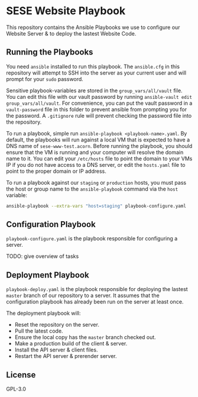 # SESE Website Playbook

This repository contains the Ansible Playbooks we use to configure our Website
Server & to deploy the lastest Website Code.


## Running the Playbooks

You need `ansible` installed to run this playbook. The `ansible.cfg` in this
repository will attempt to SSH into the server as your current user and will
prompt for your `sudo` password.

Sensitive playbook-variables are stored in the `group_vars/all/vault` file. You
can edit this file with our vault password by running `ansible-vault edit
group_vars/all/vault`. For convenience, you can put the vault password in a
`vault-password` file in this folder to prevent ansible from prompting you for
the password. A `.gitignore` rule will prevent checking the password file into
the repository.

To run a playbook, simple run `ansible-playbook <playbook-name>.yaml`. By
default, the playbooks will run against a local VM that is expected to have a
DNS name of `sese-www-test.acorn`. Before running the playbook, you should
ensure that the VM is running and your computer will resolve the domain name
to it. You can edit your `/etc/hosts` file to point the domain to your VMs IP
if you do not have access to a DNS server, or edit the `hosts.yaml` file to
point to the proper domain or IP address.

To run a playbook against our `staging` or `production` hosts, you must pass
the host or group name to the `ansible-playbook` command via the `host`
variable:

```sh
ansible-playbook --extra-vars "host=staging" playbook-configure.yaml
```


## Configuration Playbook

`playbook-configure.yaml` is the playbook responsible for configuring a server.

TODO: give overview of tasks


## Deployment Playbook

`playbook-deploy.yaml` is the playbook responsible for deploying the lastest
`master` branch of our repository to a server. It assumes that the
configuration playbook has already been run on the server at least once.

The deployment playbook will:

* Reset the repository on the server.
* Pull the latest code.
* Ensure the local copy has the `master` branch checked out.
* Make a production build of the client & server.
* Install the API server & client files.
* Restart the API server & prerender server.


## License

GPL-3.0
